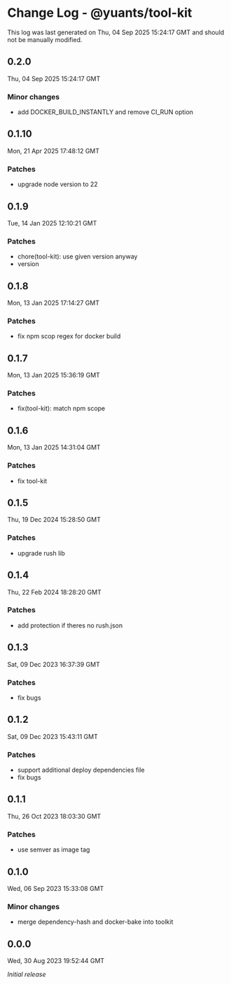 # Change Log - @yuants/tool-kit

This log was last generated on Thu, 04 Sep 2025 15:24:17 GMT and should not be manually modified.

## 0.2.0
Thu, 04 Sep 2025 15:24:17 GMT

### Minor changes

- add DOCKER_BUILD_INSTANTLY and remove CI_RUN option

## 0.1.10
Mon, 21 Apr 2025 17:48:12 GMT

### Patches

- upgrade node version to 22

## 0.1.9
Tue, 14 Jan 2025 12:10:21 GMT

### Patches

- chore(tool-kit): use given version anyway
- version

## 0.1.8
Mon, 13 Jan 2025 17:14:27 GMT

### Patches

- fix npm scop regex for docker build

## 0.1.7
Mon, 13 Jan 2025 15:36:19 GMT

### Patches

- fix(tool-kit): match npm scope

## 0.1.6
Mon, 13 Jan 2025 14:31:04 GMT

### Patches

- fix tool-kit

## 0.1.5
Thu, 19 Dec 2024 15:28:50 GMT

### Patches

- upgrade rush lib

## 0.1.4
Thu, 22 Feb 2024 18:28:20 GMT

### Patches

- add protection if theres no rush.json

## 0.1.3
Sat, 09 Dec 2023 16:37:39 GMT

### Patches

- fix bugs

## 0.1.2
Sat, 09 Dec 2023 15:43:11 GMT

### Patches

- support additional deploy dependencies file
- fix bugs

## 0.1.1
Thu, 26 Oct 2023 18:03:30 GMT

### Patches

- use semver as image tag

## 0.1.0
Wed, 06 Sep 2023 15:33:08 GMT

### Minor changes

- merge dependency-hash and docker-bake into toolkit

## 0.0.0
Wed, 30 Aug 2023 19:52:44 GMT

_Initial release_

